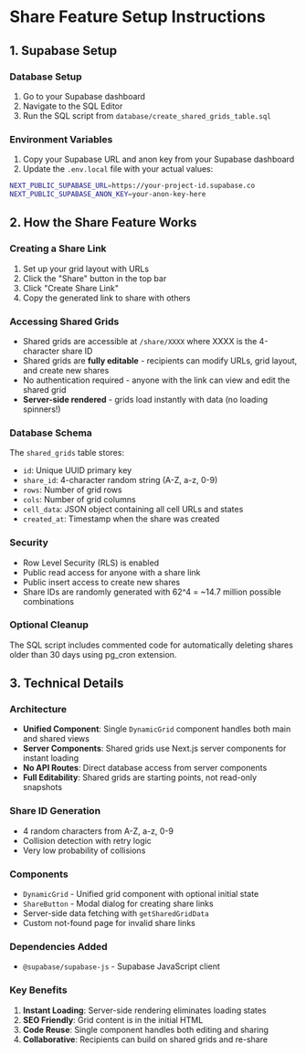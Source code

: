 # Share Feature Setup Instructions

## 1. Supabase Setup

### Database Setup

1. Go to your Supabase dashboard
2. Navigate to the SQL Editor
3. Run the SQL script from `database/create_shared_grids_table.sql`

### Environment Variables

1. Copy your Supabase URL and anon key from your Supabase dashboard
2. Update the `.env.local` file with your actual values:

```bash
NEXT_PUBLIC_SUPABASE_URL=https://your-project-id.supabase.co
NEXT_PUBLIC_SUPABASE_ANON_KEY=your-anon-key-here
```

## 2. How the Share Feature Works

### Creating a Share Link

1. Set up your grid layout with URLs
2. Click the "Share" button in the top bar
3. Click "Create Share Link"
4. Copy the generated link to share with others

### Accessing Shared Grids

- Shared grids are accessible at `/share/XXXX` where XXXX is the 4-character share ID
- Shared grids are **fully editable** - recipients can modify URLs, grid layout, and create new shares
- No authentication required - anyone with the link can view and edit the shared grid
- **Server-side rendered** - grids load instantly with data (no loading spinners!)

### Database Schema

The `shared_grids` table stores:

- `id`: Unique UUID primary key
- `share_id`: 4-character random string (A-Z, a-z, 0-9)
- `rows`: Number of grid rows
- `cols`: Number of grid columns
- `cell_data`: JSON object containing all cell URLs and states
- `created_at`: Timestamp when the share was created

### Security

- Row Level Security (RLS) is enabled
- Public read access for anyone with a share link
- Public insert access to create new shares
- Share IDs are randomly generated with 62^4 = ~14.7 million possible combinations

### Optional Cleanup

The SQL script includes commented code for automatically deleting shares older than 30 days using pg_cron extension.

## 3. Technical Details

### Architecture

- **Unified Component**: Single `DynamicGrid` component handles both main and shared views
- **Server Components**: Shared grids use Next.js server components for instant loading
- **No API Routes**: Direct database access from server components
- **Full Editability**: Shared grids are starting points, not read-only snapshots

### Share ID Generation

- 4 random characters from A-Z, a-z, 0-9
- Collision detection with retry logic
- Very low probability of collisions

### Components

- `DynamicGrid` - Unified grid component with optional initial state
- `ShareButton` - Modal dialog for creating share links
- Server-side data fetching with `getSharedGridData`
- Custom not-found page for invalid share links

### Dependencies Added

- `@supabase/supabase-js` - Supabase JavaScript client

### Key Benefits

1. **Instant Loading**: Server-side rendering eliminates loading states
2. **SEO Friendly**: Grid content is in the initial HTML
3. **Code Reuse**: Single component handles both editing and sharing
4. **Collaborative**: Recipients can build on shared grids and re-share
